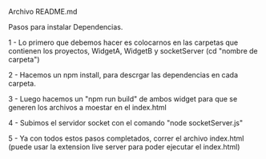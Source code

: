 Archivo README.md

Pasos para instalar Dependencias.

1 - Lo primero que debemos hacer es colocarnos en las carpetas que contienen los proyectos, WidgetA, WidgetB y socketServer (cd "nombre de carpeta")

2 - Hacemos un npm install, para descrgar las dependencias en cada carpeta.

3 - Luego hacemos un "npm run build" de ambos widget para que se generen los archivos a moestar en el index.html

4 - Subimos el servidor socket con el comando "node socketServer.js"

5 - Ya con todos estos pasos completados, correr el archivo index.html (puede usar la extension live server para poder ejecutar el index.html)


